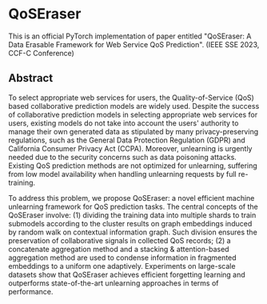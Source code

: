 # QoSEraser
This is an official PyTorch implementation of paper entitled "QoSEraser: A Data Erasable Framework for Web Service QoS Prediction".  (IEEE SSE 2023, CCF-C Conference)

## Abstract
To select appropriate web services for users, the Quality-of-Service (QoS) based collaborative prediction models are widely used. Despite the success of collaborative prediction models in selecting appropriate web services for users, existing models do not take into account the users' authority to manage their own generated data as stipulated by many privacy-preserving regulations, such as the General Data Protection Regulation (GDPR) and California Consumer Privacy Act (CCPA). Moreover, unlearning is urgently needed due to the security concerns such as data poisoning attacks. Existing QoS prediction methods are not optimized for unlearning, suffering from low model availability when handling unlearning requests by full re-training. 

To address this problem, we propose QoSEraser: a novel efficient machine unlearning framework for QoS prediction tasks. The central concepts of the QoSEraser involve: (1) dividing the training data into multiple shards to train submodels according to the cluster results on graph embeddings induced by random walk on contextual information graph. Such division ensures the preservation of collaborative signals in collected QoS records; (2) a concatenate aggregation method and a stacking & attention-based aggregation method are used to condense information in fragmented embeddings to a uniform one adaptively. Experiments on large-scale datasets show that QoSEraser achieves efficient forgetting learning and outperforms state-of-the-art unlearning approaches in terms of performance.
